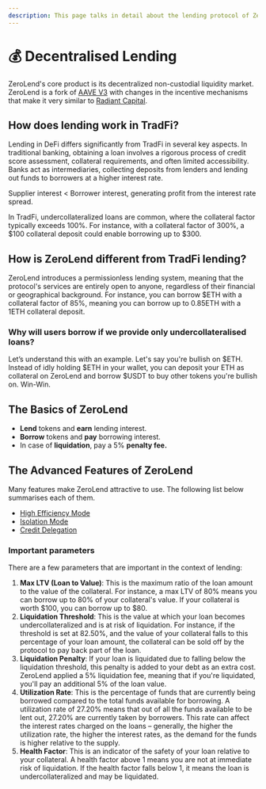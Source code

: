 ```yaml
---
description: This page talks in detail about the lending protocol of ZeroLend.
---
```


# 💰 Decentralised Lending

ZeroLend's core product is its decentralized non-custodial liquidity market. ZeroLend is a fork of [AAVE V3](https://aave.com/) with changes in the incentive mechanisms that make it very similar to [Radiant Capital](https://radiant.capital/).

## How does lending work in TradFi?

Lending in DeFi differs significantly from TradFi in several key aspects. In traditional banking, obtaining a loan involves a rigorous process of credit score assessment, collateral requirements, and often limited accessibility. Banks act as intermediaries, collecting deposits from lenders and lending out funds to borrowers at a higher interest rate.

Supplier interest < Borrower interest, generating profit from the interest rate spread.

In TradFi, undercollateralized loans are common, where the collateral factor typically exceeds 100%. For instance, with a collateral factor of 300%, a $100 collateral deposit could enable borrowing up to $300.

## How is ZeroLend different from TradFi lending?

ZeroLend introduces a permissionless lending system, meaning that the protocol's services are entirely open to anyone, regardless of their financial or geographical background.  For instance, you can borrow $ETH with a collateral factor of 85%, meaning you can borrow up to 0.85ETH with a 1ETH collateral deposit.

### Why will users borrow if we provide only undercollateralised loans?

Let’s understand this with an example. Let's say you're bullish on $ETH. Instead of idly holding $ETH in your wallet, you can deposit your ETH as collateral on ZeroLend and borrow $USDT to buy other tokens you're bullish on. Win-Win.

## The Basics of ZeroLend

* **Lend** tokens and **earn** lending interest.
* **Borrow** tokens and **pay** borrowing interest.
* In case of **liquidation**, pay a 5% **penalty fee.**

## The Advanced Features of ZeroLend

Many features make ZeroLend attractive to use. The following list below summarises each of them.

* [High Efficiency Mode](../../capital-efficiency/high-efficiency-mode.md)
* [Isolation Mode](../../capital-efficiency/isolation-mode.md)
* [Credit Delegation](../../capital-efficiency/credit-delegation.md)

### Important parameters

There are a few parameters that are important in the context of lending:

1. **Max LTV (Loan to Value)**: This is the maximum ratio of the loan amount to the value of the collateral. For instance, a max LTV of 80% means you can borrow up to 80% of your collateral's value. If your collateral is worth $100, you can borrow up to $80.
2. **Liquidation Threshold**: This is the value at which your loan becomes undercollateralized and is at risk of liquidation. For instance, if the threshold is set at 82.50%, and the value of your collateral falls to this percentage of your loan amount, the collateral can be sold off by the protocol to pay back part of the loan.
3. **Liquidation Penalty**: If your loan is liquidated due to falling below the liquidation threshold, this penalty is added to your debt as an extra cost. ZeroLend applied a 5% liquidation fee, meaning that if you're liquidated, you'll pay an additional 5% of the loan value.
4. **Utilization Rate**: This is the percentage of funds that are currently being borrowed compared to the total funds available for borrowing. A utilization rate of 27.20% means that out of all the funds available to be lent out, 27.20% are currently taken by borrowers. This rate can affect the interest rates charged on the loans – generally, the higher the utilization rate, the higher the interest rates, as the demand for the funds is higher relative to the supply.
5. **Health Factor**: This is an indicator of the safety of your loan relative to your collateral. A health factor above 1 means you are not at immediate risk of liquidation. If the health factor falls below 1, it means the loan is undercollateralized and may be liquidated.
